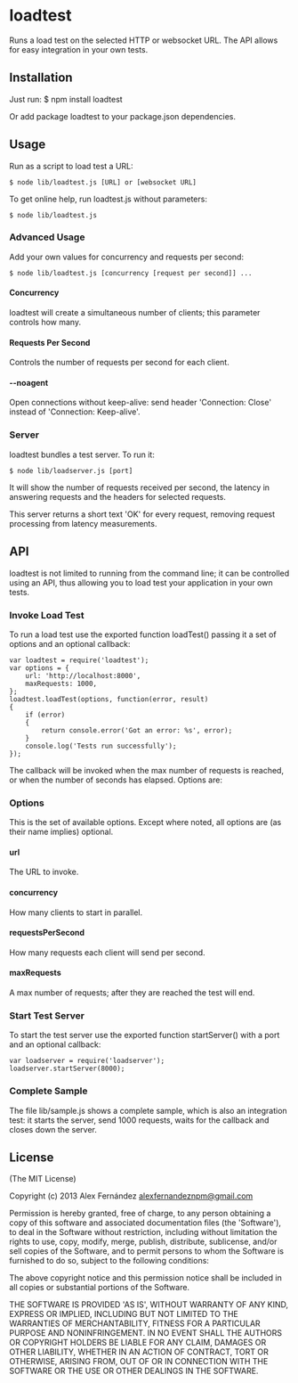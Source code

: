 # loadtest

Runs a load test on the selected HTTP or websocket URL. The API allows for easy integration in your own tests.

## Installation

Just run:
    $ npm install loadtest

Or add package loadtest to your package.json dependencies.

## Usage

Run as a script to load test a URL:

    $ node lib/loadtest.js [URL] or [websocket URL]

To get online help, run loadtest.js without parameters:

    $ node lib/loadtest.js

### Advanced Usage

Add your own values for concurrency and requests per second:

    $ node lib/loadtest.js [concurrency [request per second]] ...

#### Concurrency

loadtest will create a simultaneous number of clients; this parameter controls how many.

#### Requests Per Second

Controls the number of requests per second for each client.

#### --noagent

Open connections without keep-alive: send header 'Connection: Close' instead of 'Connection: Keep-alive'.

### Server

loadtest bundles a test server. To run it:

    $ node lib/loadserver.js [port]

It will show the number of requests received per second, the latency in answering requests and the headers for selected requests.

This server returns a short text 'OK' for every request, removing request processing from latency measurements.

## API

loadtest is not limited to running from the command line; it can be controlled using an API, thus allowing you to load test your application in your own tests.

### Invoke Load Test

To run a load test use the exported function loadTest() passing it a set of options and an optional callback:

    var loadtest = require('loadtest');
    var options = {
        url: 'http://localhost:8000',
        maxRequests: 1000,
    };
    loadtest.loadTest(options, function(error, result)
    {
        if (error)
        {
            return console.error('Got an error: %s', error);
        }
        console.log('Tests run successfully');
    });

The callback will be invoked when the max number of requests is reached, or when the number of seconds has elapsed. Options are:

### Options

This is the set of available options. Except where noted, all options are (as their name implies) optional.

#### url

The URL to invoke.

#### concurrency

How many clients to start in parallel.

#### requestsPerSecond

How many requests each client will send per second.

#### maxRequests

A max number of requests; after they are reached the test will end.

### Start Test Server

To start the test server use the exported function startServer() with a port and an optional callback:

    var loadserver = require('loadserver');
    loadserver.startServer(8000);

### Complete Sample

The file lib/sample.js shows a complete sample, which is also an integration test: it starts the server, send 1000 requests, waits for the callback and closes down the server.

## License

(The MIT License)

Copyright (c) 2013 Alex Fernández <alexfernandeznpm@gmail.com>

Permission is hereby granted, free of charge, to any person obtaining a copy of this software and associated documentation files (the 'Software'), to deal in the Software without restriction, including without limitation the rights to use, copy, modify, merge, publish, distribute, sublicense, and/or sell copies of the Software, and to permit persons to whom the Software is furnished to do so, subject to the following conditions:

The above copyright notice and this permission notice shall be included in all copies or substantial portions of the Software.

THE SOFTWARE IS PROVIDED 'AS IS', WITHOUT WARRANTY OF ANY KIND, EXPRESS OR IMPLIED, INCLUDING BUT NOT LIMITED TO THE WARRANTIES OF MERCHANTABILITY, FITNESS FOR A PARTICULAR PURPOSE AND NONINFRINGEMENT. IN NO EVENT SHALL THE AUTHORS OR COPYRIGHT HOLDERS BE LIABLE FOR ANY CLAIM, DAMAGES OR OTHER LIABILITY, WHETHER IN AN ACTION OF CONTRACT, TORT OR OTHERWISE, ARISING FROM, OUT OF OR IN CONNECTION WITH THE SOFTWARE OR THE USE OR OTHER DEALINGS IN THE SOFTWARE.

